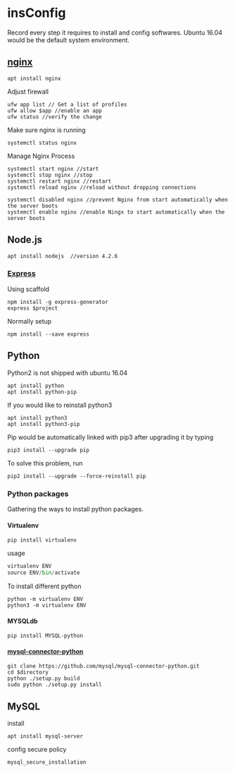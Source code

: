 # insConfig
Record every step it requires to install and config softwares. Ubuntu 16.04 would be the default system environment.

## [nginx](https://www.digitalocean.com/community/tutorials/how-to-install-nginx-on-ubuntu-16-04)

```shell
apt install nginx
```

Adjust firewall

```shell
ufw app list // Get a list of profiles
ufw allow $app //enable an app
ufw status //verify the change
```

Make sure nginx is running
```shell
systemctl status nginx
```

Manage Nginx Process
```shell
systemctl start nginx //start
systemctl stop nginx //stop
systemctl restart nginx //restart
systemctl reload nginx //reload without dropping connections

systemctl disabled nginx //prevent Nginx from start automatically when the server boots
systemctl enable nginx //enable Ningx to start automatically when the server boots
```



## Node.js

```shell
apt install nodejs  //version 4.2.6
```

### [Express](https://expressjs.com)

Using scaffold

```shell
npm install -g express-generator
express $project
```

Normally setup

```shell
npm install --save express
```

## Python

Python2 is not shipped with ubuntu 16.04

```shell
apt install python
apt install python-pip
```

If you would like to reinstall python3

```shell
apt install python3
apt install python3-pip
```

Pip would be automatically linked with pip3 after upgrading it by typing

```shell
pip3 install --upgrade pip
```

To solve this problem, run

```shell
pip2 install --upgrade --force-reinstall pip
```

### Python packages

Gathering the ways to install python packages.

#### Virtualenv

```shell
pip install virtualenv
```

usage

```python
virtualenv ENV
source ENV/bin/activate
```

To install different python

```shell
python -m virtualenv ENV
python3 -m virtualenv ENV
```

#### MYSQLdb

```shell
pip install MYSQL-python
```

#### [mysql-connector-python](https://github.com/mysql/mysql-connector-python/blob/master/setup.py)

```shell
git clone https://github.com/mysql/mysql-connector-python.git
cd $directory
python ./setup.py build
sudo python ./setup.py install
```

## MySQL

install

```shell
apt install mysql-server
```

config secure policy

```shell
mysql_secure_installation
```

